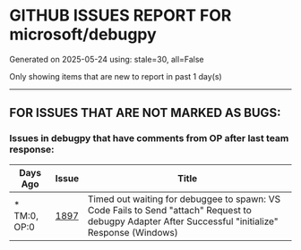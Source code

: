 
# GITHUB ISSUES REPORT FOR microsoft/debugpy


Generated on 2025-05-24 using: stale=30, all=False


Only showing items that are new to report in past 1 day(s)


---

## FOR ISSUES THAT ARE NOT MARKED AS BUGS:


### Issues in debugpy that have comments from OP after last team response:

| Days Ago | Issue | Title |
| --- | --- | --- |
 | \* TM:0, OP:0  |[1897](https://github.com/microsoft/debugpy/issues/1897 "Timed out waiting for debuggee to spawn: VS Code Fails to Send &quot;attach&quot; Request to debugpy Adapter After Successful &quot;initialize&quot; Response (Windows)")  |Timed out waiting for debuggee to spawn: VS Code Fails to Send "attach" Request to debugpy Adapter After Successful "initialize" Response (Windows) |




















